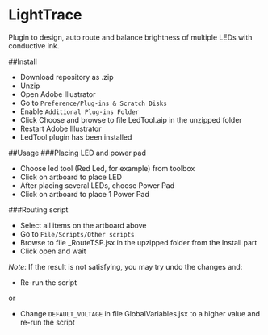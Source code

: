 # LightTrace

Plugin to design, auto route and balance brightness of multiple LEDs with conductive ink.

##Install
- Download repository as .zip
- Unzip
- Open Adobe Illustrator
- Go to `Preference/Plug-ins & Scratch Disks`
- Enable `Additional Plug-ins Folder`
- Click Choose and browse to file LedTool.aip in the unzipped folder
- Restart Adobe Illustrator
- LedTool plugin has been installed

##Usage
###Placing LED and power pad
- Choose led tool (Red Led, for example) from toolbox
- Click on artboard to place LED
- After placing several LEDs, choose Power Pad
- Click on artboard to place 1 Power Pad

###Routing script
- Select all items on the artboard above
- Go to `File/Scripts/Other scripts`
- Browse to file _RouteTSP.jsx in the upzipped folder from the Install part
- Click open and wait

_Note_: If the result is not satisfying, you may try undo the changes and:

- Re-run the script

or

- Change `DEFAULT_VOLTAGE` in file GlobalVariables.jsx to a higher value and re-run the script